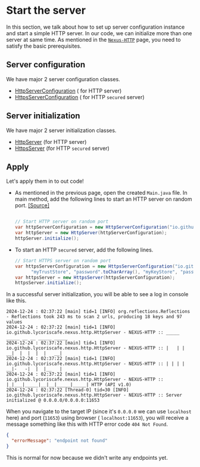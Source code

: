 # Start the server

In this section, we talk about how to set up server configuration instance and start a simple HTTP server. In our code,
we can initialize more than one server at same time. As mentioned in the [`Nexus-HTTP`](index.md) page, you need to
satisfy the basic prerequisites.

## Server configuration

We have major 2 server configuration classes.

- [HttpServerConfiguration](%javadoc%/io/github/lycoriscafe/nexus/http/helper/configuration/HttpServerConfiguration.html) (
  for HTTP server)
- [HttpsServerConfiguration](%javadoc%/io/github/lycoriscafe/nexus/http/helper/configuration/HttpsServerConfiguration.html) (
  for HTTP `secured` server)

## Server initialization

We have major 2 server initialization classes.

- [HttpServer](%javadoc%/io/github/lycoriscafe/nexus/http/HttpServer.html) (for HTTP server)
- [HttpsServer](%javadoc%/io/github/lycoriscafe/nexus/http/HttpsServer.html) (for HTTP `secured` server)

## Apply

Let's apply them in to out code!

- As mentioned in the previous page, open the created `Main.java` file. In main method,
  add the following lines to start an HTTP server on random
  port. [[Source]](%sample-codes%/io/github/lycoriscafe/Main.java)
  ```java

  // Start HTTP server on random port
  var httpServerConfiguration = new HttpServerConfiguration("io.github.lycoriscafe", "NexusTemp");
  var httpServer = new HttpServer(httpServerConfiguration);
  httpServer.initialize();
  ```

- To start an HTTP `secured` server, add the following lines.
  ```java
  // Start HTTPS server on random port
  var httpsServerConfiguration = new HttpsServerConfiguration("io.github.lycoriscafe", "NexusTemp",
        "myTrustStore", "password".toCharArray(), "myKeyStore", "password".toCharArray());
  var httpsServer = new HttpsServer(httpsServerConfiguration);
  httpsServer.initialize();
  ```

In a successful server initialization, you will be able to see a log in console like this.

```shell
2024-12-24 : 02:37:22 [main] tid=1 [INFO] org.reflections.Reflections - Reflections took 243 ms to scan 2 urls, producing 18 keys and 97 values
2024-12-24 : 02:37:22 [main] tid=1 [INFO] io.github.lycoriscafe.nexus.http.HttpServer - NEXUS-HTTP :: _____ _____ __ __ _____ _____
2024-12-24 : 02:37:22 [main] tid=1 [INFO] io.github.lycoriscafe.nexus.http.HttpServer - NEXUS-HTTP :: |   | |   __|  |  |  |  |   __|
2024-12-24 : 02:37:22 [main] tid=1 [INFO] io.github.lycoriscafe.nexus.http.HttpServer - NEXUS-HTTP :: | | | |   __|-   -|  |  |__   |
2024-12-24 : 02:37:22 [main] tid=1 [INFO] io.github.lycoriscafe.nexus.http.HttpServer - NEXUS-HTTP :: |_|___|_____|__|__|_____|_____| HTTP (API v1.0)
2024-12-24 : 02:37:22 [Thread-0] tid=30 [INFO] io.github.lycoriscafe.nexus.http.HttpServer - NEXUS-HTTP :: Server initialized @ 0.0.0.0/0.0.0.0:11653
```

When you navigate to the target IP (since it's `0.0.0.0` we can use `localhost` here) and port (`11653`) using browser (
`localhost:11653`), you will receive a message something like this with HTTP error code `404 Not Found`.

```json
{
  "errorMessage": "endpoint not found"
}
```

This is normal for now because we didn't write any endpoints yet.

